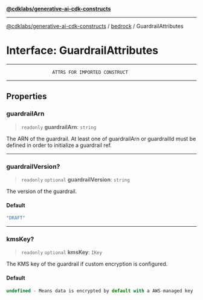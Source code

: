 [**@cdklabs/generative-ai-cdk-constructs**](../../../../README.md)

***

[@cdklabs/generative-ai-cdk-constructs](../../../../README.md) / [bedrock](../README.md) / GuardrailAttributes

# Interface: GuardrailAttributes

***************************************************************************
                     ATTRS FOR IMPORTED CONSTRUCT
***************************************************************************

## Properties

### guardrailArn

> `readonly` **guardrailArn**: `string`

The ARN of the guardrail. At least one of guardrailArn or guardrailId must be
defined in order to initialize a guardrail ref.

***

### guardrailVersion?

> `readonly` `optional` **guardrailVersion**: `string`

The version of the guardrail.

#### Default

```ts
"DRAFT"
```

***

### kmsKey?

> `readonly` `optional` **kmsKey**: `IKey`

The KMS key of the guardrail if custom encryption is configured.

#### Default

```ts
undefined - Means data is encrypted by default with a AWS-managed key
```
